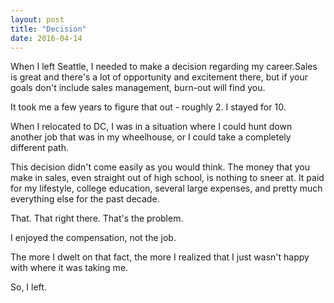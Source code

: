 ```yaml
---
layout: post
title: "Decision"
date: 2016-04-14
---
```


When I left Seattle, I needed to make a decision regarding my career.Sales is great and there's a lot of opportunity and excitement there, but if your goals don't include sales management, burn-out will find you.

It took me a few years to figure that out - roughly 2. I stayed for 10.

When I relocated to DC, I was in a situation where I could hunt down another job that was in my wheelhouse, or I could take a completely different path.

This decision didn't come easily as you would think. The money that you make in sales, even straight out of high school, is nothing to sneer at. It paid for my lifestyle, college education, several large expenses, and pretty much everything else for the past decade. 

That. That right there. That's the problem.

I enjoyed the compensation, not the job. 

The more I dwelt on that fact, the more I realized that I just wasn't happy with where it was taking me.



So, I left.
